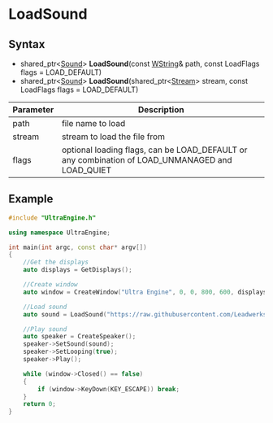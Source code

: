# LoadSound

## Syntax
- shared_ptr<[Sound](Sound)> **LoadSound**(const [WString](WString.md)& path, const LoadFlags flags = LOAD_DEFAULT)
- shared_ptr<[Sound](Sound)> **LoadSound**(shared_ptr<[Stream](Stream.md)> stream, const LoadFlags flags = LOAD_DEFAULT)

|Parameter|Description|
|-|-|
|path|file name to load|
|stream|stream to load the file from|
|flags|optional loading flags, can be LOAD_DEFAULT or any combination of LOAD_UNMANAGED and LOAD_QUIET |

## Example

```c++
#include "UltraEngine.h"

using namespace UltraEngine;

int main(int argc, const char* argv[])
{
	//Get the displays
	auto displays = GetDisplays();

	//Create window
	auto window = CreateWindow("Ultra Engine", 0, 0, 800, 600, displays[0], WINDOW_TITLEBAR | WINDOW_CENTER);

	//Load sound
	auto sound = LoadSound("https://raw.githubusercontent.com/Leadwerks/Documentation/master/Assets/Sound/notification.wav");

	//Play sound
	auto speaker = CreateSpeaker();
	speaker->SetSound(sound);
	speaker->SetLooping(true);
	speaker->Play();

	while (window->Closed() == false)
	{
		if (window->KeyDown(KEY_ESCAPE)) break;
	}
	return 0;
}
```
